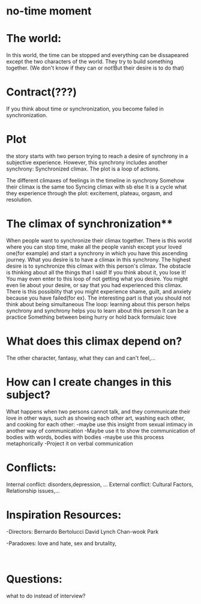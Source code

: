 # no-time moment

# The world:
In this world, the time can be stopped and everything can be dissapeared except the two characters of the world. They try to build something together.
(We don't know if they can or not!But their desire is to do that)
<br> 

# Contract(???)
If you think about time or synchronization, you become failed in synchronization.
<br> 

# Plot
the story starts with two person trying to reach a desire of synchrony in a subjective experience. However, this synchrony includes another synchrony: Synchronized climax. The plot is a loop of actions.

The different climaxes of feelings in the timeline in synchrony
Somehow their climax is the same too
Syncing climax with sb else
It is a cycle
what they experience through the plot: excitement, plateau, orgasm, and resolution.
<br> 

# The climax of synchronization**
When people want to synchronize their climax together.
There is this world where you can stop time, make all the people vanish except your loved one(for example) and start a synchrony in which you have this ascending journey. What you desire is to have a climax in this synchrony. The highest desire is to synchronize this climax with this person's climax. The obstacle is thinking about all the things that I said! If you think about it, you lose it! You may even enter to this loop of not getting what you desire. You might even lie about your desire, or say that you had experienced this climax. There is this possiblity that you might experience shame, guilt, and anxiety because you have failed(for ex).
The interesting part is that you should not think about being simultaneous
The loop: learning about this person helps synchrony and synchrony helps you to learn about this person
It can be a practice
Something between being hurry or hold back
formulaic love
<br> 


# What does this climax depend on?
 The other character, fantasy, what they can and can't feel,...
<br> 
 
 # How can I create changes in this subject?
What happens when two persons cannot talk, and they communicate their love in other ways, such as showing each other art, washing each other, and cooking for each other:
-maybe use this insight from sexual intimacy in another way of communication
-Maybe use it to show the communication of bodies with words, bodies with bodies
-maybe use this process metaphorically
-Project it on verbal communication
<br> 

# Conflicts:
Internal conflict: disorders,depression, ...
External conflict: Cultural Factors, Relationship issues,...
<br> 

# Inspiration Resources:
-Directors:
Bernardo Bertolucci
David Lynch
Chan-wook Park

-Paradoxes: 
love and hate, 
sex and brutality,


<br> 

# Questions:
what to do instead of interview?

<br> 










